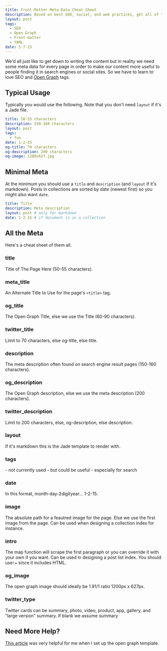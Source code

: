 ```yaml
---
title: Front-Matter Meta Data Cheat Sheet
description: Based on best SEO, social, and web practices, get all of the page meta data you need in the right spot.
layout: post
tags:
  - SEO
  - Open Graph
  - Front-matter
  - YAML
date: 5-7-15
---
```


We'd all just like to get down to writing the content but in reality we need some meta data for every page in order to make our content more useful to people finding it in search engines or social sites. So we have to learn to love SEO and [Open Graph](http://ogp.me/) tags.

## Typical Usage
Typically you would use the following. Note that you don't need `layout` if it's a Jade file.

```yaml
title: 50-55 characters
description: 150-160 characters
layout: post
tags:
  - fun
date: 1-2-15
og-title: 70 characters
og-description: 200 characters
og-image: 1200x627.jpg
```

## Minimal Meta
At the minimum you should use a `title` and `description` (and `layout` if it's markdown). Posts in collections are sorted by date (newest first) so you might also want `date`.

```yaml
title: Title
description: Meta description
layout: post # only for markdown
date: 1-2-15 # if document is in a collection
```

## All the Meta
Here's a cheat sheet of them all.

### title
Title of The Page Here (50-55 characters).

### meta_title
An Alternate Title to Use for the page's `<title>` tag.

### og_title
The Open Graph Title, else we use the Title (60-90 characters).

### twitter_title
Limit to 70 characters, else og-title, else title.

### description
The meta description often found on search engine result pages (150-160 
characters).

### og_description
The Open Graph description, else we use the meta description (200 characters).

### twitter_description
Limit to 200 characters, else, og-description, else description.

### layout
If it's markdown this is the Jade template to render with.

### tags
\- not currently used
\- but could be useful
\- especially for search

### date
In this format, month-day-2digityear... 1-2-15.

### image
The absolute path for a feautred image for the page. Else we use the first image from the page. Can be used when designing a collection index for instance.

### intro
The map function will scrape the first paragraph or you can override it with your own if you want. Can be used in designing a post list index. You should use`!=` since it includes HTML.

### og_image
The open graph image should ideally be 1.91/1 ratio 1200px x 627px.

### twitter_type
Twitter cards can be summary, photo, video, product, app, gallery, and “large 
version” summary. If blank we assume summary

## Need More Help?
[This article](https://blog.kissmetrics.com/open-graph-meta-tags/) was very helpful for me when I set up the open graph template.

